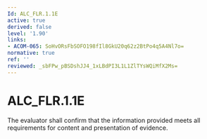 ```yaml
---
Id: ALC_FLR.1.1E
active: true
derived: false
level: '1.90'
links:
- ACOM-065: SoHvORsFbSOFO198fIl8GkU20q62z2BtPo4q5A4Nl7o=
normative: true
ref: ''
reviewed: _sbFPw_pBSDshJJ4_1xLBdPI3L1L1ZlTYsWQiMfX2Ms=
---
```


# ALC_FLR.1.1E

The evaluator shall confirm that the information provided meets all requirements for content and presentation of evidence.